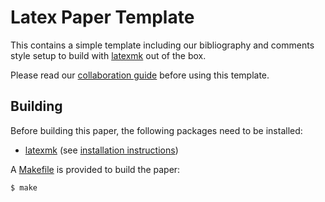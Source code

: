 # Latex Paper Template

This contains a simple template including our bibliography and comments style setup to build with [latexmk] out of the box.

Please read our [collaboration guide] before using this template.

## Building

Before building this paper, the following packages need to be installed:

- [latexmk]
  (see [installation instructions](https://latextools.readthedocs.io/en/latest/install/))

A [Makefile](Makefile) is provided to build the paper:

```sh
$ make
```

[latexmk]: https://ctan.org/pkg/latexmk
[collaboration guide]: https://github.com/krr-up/latex-collaboration-guide
